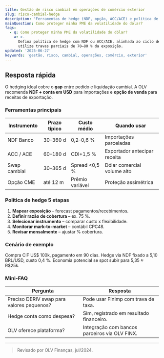 ```yaml
---
title: Gestão de risco cambial em operações de comércio exterior
slug: risco-cambial-hedge
description: 'Ferramentas de hedge (NDF, opção, ACC/ACE) e política de cobertura.'
mainQuestion: Como proteger minha PME da volatilidade do dólar?
faqs:
  - q: Como proteger minha PME da volatilidade do dólar?
    a: >-
      Defina política de hedge com NDF ou ACC/ACE, alinhada ao ciclo de caixa, e
      utilize travas parciais de 70–80 % da exposição.
updated: '2025-06-27'
keywords: 'gestão, risco, cambial, operações, comércio, exterior'
---
```


## Resposta rápida

O hedging ideal cobre o **gap** entre pedido e liquidação cambial. A OLV recomenda **NDF + conta em USD** para importações e **opção de venda** para receitas de exportação.

### Ferramentas principais

| Instrumento | Prazo típico | Custo médio | Quando usar |
| --- | --- | --- | --- |
| NDF Banco | 30–360 d | 0,2–0,6 % | Importações parceladas |
| ACC / ACE | 60–180 d | CDI+1,5 % | Exportador antecipar receita |
| Swap cambial | 30–365 d | Spread <0,5 % | Dólar comercial volume alto |
| Opção CME | até 12 m | Prêmio variável | Proteção assimétrica |

### Política de hedge 5 etapas

1. **Mapear exposição** – forecast pagamentos/recebimentos.  
2. **Definir razão de cobertura** – ex. 75 %.  
3. **Selecionar instrumento** – comparar custo x flexibilidade.  
4. **Monitorar mark-to-market** – contábil CPC48.  
5. **Revisar mensalmente** – ajustar % cobertura.

### Cenário de exemplo

Compra CIF US$ 100k, pagamento em 90 dias. Hedge via NDF fixado a 5,10 BRL/USD, custo 0,4 %. Economia potencial se spot subir para 5,35 ≈ R$25k.

### Mini-FAQ

| Pergunta | Resposta |
| --- | --- |
| Preciso DERIV swap para valores pequenos? | Pode usar Finimp com trava de taxa. |
| Hedge conta como despesa? | Sim, registrado em resultado financeiro. |
| OLV oferece plataforma? | Integração com bancos parceiros via OLV FINX. |

---
> Revisado por OLV Finanças, jul/2024. 
